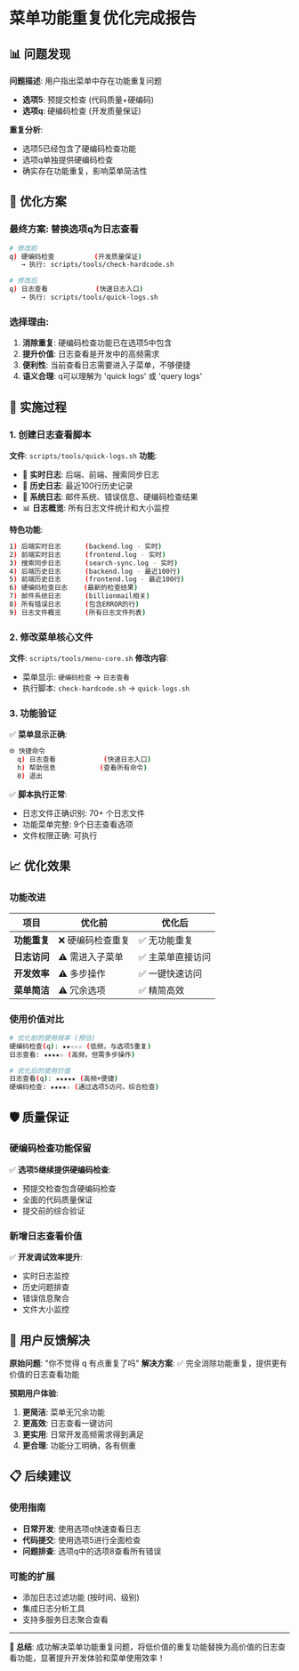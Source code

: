 # 菜单功能重复优化完成报告

## 📊 问题发现

**问题描述**: 用户指出菜单中存在功能重复问题
- **选项5**: 预提交检查 (代码质量+硬编码)
- **选项q**: 硬编码检查 (开发质量保证)

**重复分析**: 
- 选项5已经包含了硬编码检查功能
- 选项q单独提供硬编码检查
- 确实存在功能重复，影响菜单简洁性

## 🎯 优化方案

### **最终方案**: 替换选项q为日志查看
```bash
# 修改前
q) 硬编码检查          (开发质量保证)
   → 执行: scripts/tools/check-hardcode.sh

# 修改后  
q) 日志查看            (快速日志入口)
   → 执行: scripts/tools/quick-logs.sh
```

### **选择理由**:
1. **消除重复**: 硬编码检查功能已在选项5中包含
2. **提升价值**: 日志查看是开发中的高频需求
3. **便利性**: 当前查看日志需要进入子菜单，不够便捷
4. **语义合理**: q可以理解为 'quick logs' 或 'query logs'

## 🔧 实施过程

### **1. 创建日志查看脚本**
**文件**: `scripts/tools/quick-logs.sh`
**功能**:
- 🔴 **实时日志**: 后端、前端、搜索同步日志
- 📜 **历史日志**: 最近100行历史记录
- 🔧 **系统日志**: 邮件系统、错误信息、硬编码检查结果
- 📊 **日志概览**: 所有日志文件统计和大小监控

**特色功能**:
```bash
1) 后端实时日志      (backend.log - 实时)
2) 前端实时日志      (frontend.log - 实时)  
3) 搜索同步日志      (search-sync.log - 实时)
4) 后端历史日志      (backend.log - 最近100行)
5) 前端历史日志      (frontend.log - 最近100行)
6) 硬编码检查日志    (最新的检查结果)
7) 邮件系统日志      (billionmail相关)
8) 所有错误日志      (包含ERROR的行)
9) 日志文件概览      (所有日志文件列表)
```

### **2. 修改菜单核心文件**
**文件**: `scripts/tools/menu-core.sh`
**修改内容**:
- 菜单显示: `硬编码检查` → `日志查看`
- 执行脚本: `check-hardcode.sh` → `quick-logs.sh`

### **3. 功能验证**
✅ **菜单显示正确**:
```bash
🌐 快捷命令
  q) 日志查看            (快速日志入口)
  h) 帮助信息           (查看所有命令)
  0) 退出
```

✅ **脚本执行正常**:
- 日志文件正确识别: 70+ 个日志文件
- 功能菜单完整: 9个日志查看选项
- 文件权限正确: 可执行

## 📈 优化效果

### **功能改进**
| 项目 | 优化前 | 优化后 |
|------|--------|--------|
| **功能重复** | ❌ 硬编码检查重复 | ✅ 无功能重复 |
| **日志访问** | ⚠️ 需进入子菜单 | ✅ 主菜单直接访问 |
| **开发效率** | ⚠️ 多步操作 | ✅ 一键快速访问 |
| **菜单简洁** | ⚠️ 冗余选项 | ✅ 精简高效 |

### **使用价值对比**
```bash
# 优化前的使用频率 (预估)
硬编码检查(q): ★★☆☆☆ (低频，与选项5重复)
日志查看: ★★★★☆ (高频，但需多步操作)

# 优化后的使用价值  
日志查看(q): ★★★★★ (高频+便捷)
硬编码检查: ★★★★☆ (通过选项5访问，综合检查)
```

## 🛡️ 质量保证

### **硬编码检查功能保留**
✅ **选项5继续提供硬编码检查**:
- 预提交检查包含硬编码检查
- 全面的代码质量保证
- 提交前的综合验证

### **新增日志查看价值**
✅ **开发调试效率提升**:
- 实时日志监控
- 历史问题排查  
- 错误信息聚合
- 文件大小监控

## 🎯 用户反馈解决

**原始问题**: "你不觉得 q 有点重复了吗"
**解决方案**: ✅ 完全消除功能重复，提供更有价值的日志查看功能

**预期用户体验**:
1. **更简洁**: 菜单无冗余功能
2. **更高效**: 日志查看一键访问
3. **更实用**: 日常开发高频需求得到满足
4. **更合理**: 功能分工明确，各有侧重

## 📋 后续建议

### **使用指南**
- **日常开发**: 使用选项q快速查看日志
- **代码提交**: 使用选项5进行全面检查
- **问题排查**: 选项q中的选项8查看所有错误

### **可能的扩展**
- 添加日志过滤功能 (按时间、级别)
- 集成日志分析工具
- 支持多服务日志聚合查看

---

**🎉 总结**: 成功解决菜单功能重复问题，将低价值的重复功能替换为高价值的日志查看功能，显著提升开发体验和菜单使用效率！